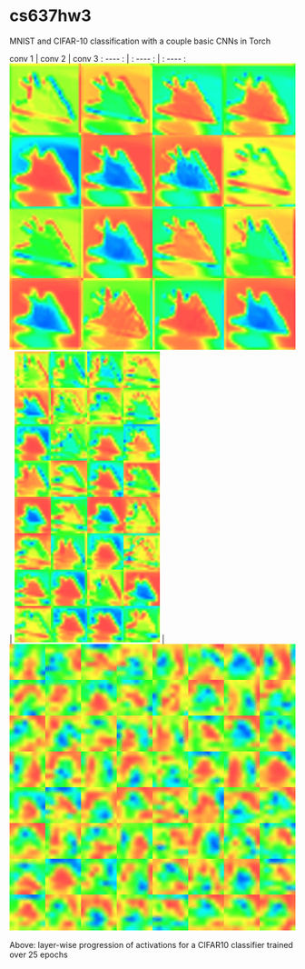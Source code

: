 # cs637hw3
MNIST and CIFAR-10 classification with a couple basic CNNs in Torch

conv 1 | conv 2 | conv 3
: ---- : | : ---- : | : ---- :
![cifar10 layer 1](https://github.com/Mitchell-D/cs637hw3/blob/main/figures/animations/cifar10_L1.gif?raw=true) | ![cifar10 layer 2](https://github.com/Mitchell-D/cs637hw3/blob/main/figures/animations/cifar10_L2.gif?raw=true) | ![cifar10 layer 3](https://github.com/Mitchell-D/cs637hw3/blob/main/figures/animations/cifar10_L3.gif?raw=true)

Above: layer-wise progression of activations for a CIFAR10 classifier trained over 25 epochs
